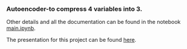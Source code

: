 ### Autoencoder-to compress 4 variables into 3.

Other details and all the documentation can be found in the notebook [main.ipynb](https://github.com/rushabh-v/AE-4-to-3/blob/master/main.ipynb).

The presentation for this project can be found [here](https://docs.google.com/presentation/d/1fmdpi0x3zCWyJqMD0G5bOToJ3lpEUaBfRiVmZHHr7X8/edit?usp=sharing).
